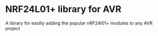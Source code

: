 NRF24L01+ library for AVR
=========================

A library for easiliy adding the popular nRF24l01+ modules to any AVR project
